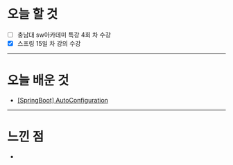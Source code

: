 # 오늘 할 것

- [ ] 충남대 sw아카데미 특강 4회 차 수강
- [x] 스프링 15일 차 강의 수강

---

# 오늘 배운 것

-  [[SpringBoot] AutoConfiguration](https://github.com/suran-kim/cnu_backend_TIL/blob/5c6933b501789439ecc6446ee23f859bc005f04a/Study/Spring/%5BSpring%20Boot%5D%20AutoConfiguration.md)

---

# 느낀 점
- 